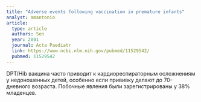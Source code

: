 ```yaml
---
title: "Adverse events following vaccination in premature infants"
analyst: amantonio
article:
  type: article
  authors: Sen
  year: 2001
  journal: Acta Paediatr
  link: https://www.ncbi.nlm.nih.gov/pubmed/11529542/
  pubmed: 11529542
---
```


DPT/Hib вакцина часто приводит к кардиореспираторным осложнениям у недоношенных детей, особенно если прививку делают до 70-дневного возраста. Побочные явления были зарегистрированы у 38% младенцев.
